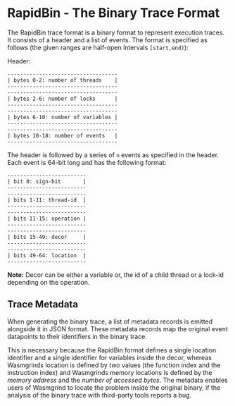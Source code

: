 # RapidBin - The Binary Trace Format
The RapidBin trace format is a binary format to represent execution traces. It consists of a header and a list of events. The format is specified as follows (the given ranges are half-open intervals `[start,end)`):

Header:
```
-----------------------------------
| bytes 0-2: number of threads    | 
-----------------------------------
-----------------------------------
| bytes 2-6: number of locks      | 
-----------------------------------
-----------------------------------
| bytes 6-10: number of variables |  
-----------------------------------
-----------------------------------
| bytes 10-18: number of events   |
-----------------------------------
```

The header is followed by a series of `n` events as specified in the header. Each event is 64-bit long and has the following format:
```
-------------------------
| bit 0: sign-bit       | 
-------------------------
-------------------------
| bits 1-11: thread-id  | 
-------------------------
-------------------------
| bits 11-15: operation | 
-------------------------
-------------------------
| bits 15-49: decor     | 
-------------------------
-------------------------
| bits 49-64: location  |
-------------------------
```

**Note:** Decor can be either a variable or, the id of a child thread or a lock-id depending on the operation.

## Trace Metadata
When generating the binary trace, a list of metadata records is emitted alongside it in JSON format. These metadata records map the original event datapoints to their identifiers in the binary trace. 

This is necessary because the RapidBin format defines a single location identifier and a single identifier for variables inside the decor, whereas Wasmgrinds location is defined by _two_ values (the function index and the instruction index) and Wasmgrinds memory locations is defined by the _memory address_ and the _number of accessed bytes_. The metadata enables users of Wasmgrind to locate the problem inside the original binary, if the analysis of the binary trace with third-party tools reports a bug.